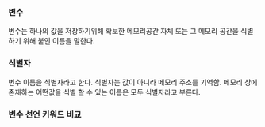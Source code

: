 ### 변수

변수는 하나의 값을 저장하기위해 확보한 메모리공간 자체 또는 그 메모리 공간을 식별하기 위해 붙인 이름을 말한다.

### 식별자

변수 이름을 식별자라고 한다.  식별자는 값이 아니라 메모리 주소를 기억함. 메모리 상에 존재하는 어떤값을 식별 할 수 있는 이름은 모두 식별자라고 부른다.

### 변수 선언 키워드 비교

